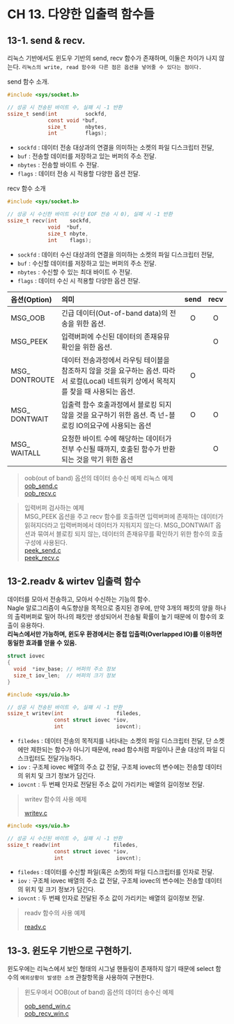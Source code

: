 # CH 13. 다양한 입출력 함수들

## 13-1. send & recv.

리눅스 기반에서도 윈도우 기반의 send, recv 함수가 존재하며, 이둘은 차이가 나지 않는다. `리눅스의 write, read 함수와 다른 점은 옵션을 넣어줄 수 있다는 점이다.`<br>

send 함수 소개.

```c
#include <sys/socket.h>

// 성공 시 전송된 바이트 수, 실패 시 -1 반환
ssize_t send(int         sockfd,
             const void *buf,
             size_t      nbytes,
             int         flags);
```

-   `sockfd` : 데이터 전송 대상과의 연결을 의미하는 소켓의 파일 디스크립터 전달,
-   `buf` : 전송할 데이터를 저장하고 있는 버퍼의 주소 전달.
-   `nbytes` : 전송할 바이트 수 전달.
-   `flags` : 데이터 전송 시 적용할 다양한 옵션 전달.

recv 함수 소개

```c
#include <sys/socket.h>

// 성공 시 수신한 바이트 수(단 EOF 전송 시 0), 실패 시 -1 반환
ssize_t recv(int    sockfd,
             void  *buf,
             size_t nbyte,
             int    flags);
```

-   `sockfd` : 데이터 수신 대상과의 연결을 의미하는 소켓의 파일 디스크립터 전달,
-   `buf` : 수신할 데이터를 저장하고 있는 버퍼의 주소 전달.
-   `nbytes` : 수신할 수 있는 최대 바이트 수 전달.
-   `flags` : 데이터 수신 시 적용할 다양한 옵션 전달.

| 옵션(Option)         | 의미                                                                                | send | recv |
| :----------------- | :-------------------------------------------------------------------------------- | :--: | :--: |
| MSG_OOB            | 긴급 데이터(Out-of-band data)의 전송을 위한 옵션.                                              |   O  |   O  |
| MSG_PEEK           | 입력버퍼에 수신된 데이터의 존재유뮤 확인을 위한 옵션.                                                    |      |   O  |
| MSG\_<br>DONTROUTE | 데이터 전송과정에서 라우팅 테이블을 참조하지 않을 것을 요구하는 옵션. 따라서 로컬(Local) 네트워키 상에서 목적지를 찾을 때 사용되는 옵션. |   O  |      |
| MSG\_<bR>DONTWAIT  | 입출력 함수 호출과정에서 블로킹 되지 않을 것을 요구하기 위한 옵션. 즉 넌-블로킹 IO의요구에 사용되는 옵션                     |   O  |   O  |
| MSG\_<br>WAITALL   | 요청한 바이트 수에 해당하는 데이터가 전부 수신될 때까지, 호출된 함수가 반환되는 것을 막기 위한 옵션                         |      |   O  |

> oob(out of band) 옵션의 데이터 송수신 예제
> 리눅스 예제<br>
> [oob_send.c](https://github.com/wheejinv/C-TCPIP-Practice/blob/master/Linux/13_%EB%8B%A4%EC%96%91%ED%95%9C%20%EC%9E%85%EC%B6%9C%EB%A0%A5%20%ED%95%A8%EC%88%98%EB%93%A4/oob_send.c)<br>
> [oob_recv.c](https://github.com/wheejinv/C-TCPIP-Practice/blob/master/Linux/13_%EB%8B%A4%EC%96%91%ED%95%9C%20%EC%9E%85%EC%B6%9C%EB%A0%A5%20%ED%95%A8%EC%88%98%EB%93%A4/oob_recv.c)<br>

> 입력버퍼 검사하는 예제<br>
> MSG_PEEK 옵션을 주고 recv 함수를 호출하면 입력버퍼에 존재하는 데이터가 읽혀지더라고 입력버퍼에서 데이터가 지워지지 않는다. MSG_DONTWAIT 옵션과 묶여서 블로킹 되지 않는, 데이터의 존재유무를 확인하기 위한 함수의 호출 구성에 사용된다.<br>
> [peek_send.c](https://github.com/wheejinv/C-TCPIP-Practice/blob/master/Linux/13_%EB%8B%A4%EC%96%91%ED%95%9C%20%EC%9E%85%EC%B6%9C%EB%A0%A5%20%ED%95%A8%EC%88%98%EB%93%A4/peek_send.c)<br>
> [peek_recv.c](https://github.com/wheejinv/C-TCPIP-Practice/blob/master/Linux/13_%EB%8B%A4%EC%96%91%ED%95%9C%20%EC%9E%85%EC%B6%9C%EB%A0%A5%20%ED%95%A8%EC%88%98%EB%93%A4/peek_recv.c)<br>


## 13-2.readv & wirtev 입출력 함수
데이터를 모아서 전송하고, 모아서 수신하는 기능의 함수.<br>
Nagle 알로그리즘이 속도향상을 목적으로 중지된 경우에, 만약 3개의 패킷의 양을 하나의 출력버퍼로 밀어 하나의 패킷만 생성되어서 전송될 확률이 높기 때문에 이 함수의 호출이 유용하다.<br>
**리눅스에서만 가능하며, 윈도우 환경에서는 중첩 입출력(Overlapped IO)를 이용하면 동일한 효과를 얻을 수 있음.**

```c
struct iovec
{
  void  *iov_base; // 버퍼의 주소 정보
  size_t iov_len;  // 버퍼의 크기 정보
}
```

```c
#include <sys/uio.h>

// 성공 시 전송된 바이트 수, 실패 시 -1 반환
ssize_t writev(int                 filedes,
               const struct iovec *iov,
               int                 iovcnt);
```
- `filedes` : 데이터 전송의 목적지를 나타내는 소켓의 파일 디스크립터 전달, 단 소켓에만 제한되는 함수가 아니기 때문에, read 함수처럼 파일이나 콘솔 대상의 파일 디스크립터도 전달가능하다.
- `iov` : 구조체 iovec 배열의 주소 값 전달, 구조체 iovec의 변수에는 전송할 데이터의 위치 및 크기 정보가 담긴다.
- `iovcnt` : 두 번째 인자로 전달된 주소 값이 가리키는 배열의 길이정보 전달.

> writev 함수의 사용 예제
>
> [writev.c](https://github.com/wheejinv/C-TCPIP-Practice/blob/master/Linux/13_%EB%8B%A4%EC%96%91%ED%95%9C%20%EC%9E%85%EC%B6%9C%EB%A0%A5%20%ED%95%A8%EC%88%98%EB%93%A4/writev.c)

```c
#include <sys/uio.h>

// 성공 시 수신된 바이트 수, 실패 시 -1 반환
ssize_t readv(int                 filedes,
               const struct iovec *iov,
               int                 iovcnt);
```
- `filedes` : 데이터를 수신할 파일(혹은 소켓)의 파일 디스크립터를 인자로 전달.
- `iov` : 구조체 iovec 배열의 주소 값 전달, 구조체 iovec의 변수에는 전송할 데이터의 위치 및 크기 정보가 담긴다.
- `iovcnt` : 두 번째 인자로 전달된 주소 값이 가리키는 배열의 길이정보 전달.

> readv 함수의 사용 예제
>
> [readv.c](https://github.com/wheejinv/C-TCPIP-Practice/blob/master/Linux/13_%EB%8B%A4%EC%96%91%ED%95%9C%20%EC%9E%85%EC%B6%9C%EB%A0%A5%20%ED%95%A8%EC%88%98%EB%93%A4/readv.c)


## 13-3. 윈도우 기반으로 구현하기.
윈도우에는 리눅스에서 보인 형태의 시그널 핸들링이 존재하지 않기 때문에 select 함수의 `예외상황이 발생한 소켓` 관찰항목을 사용하여 구현한다.

> 윈도우에서 OOB(out of band) 옵션의 데이터 송수신 예제
>
> [oob_send_win.c](https://github.com/wheejinv/C-TCPIP-Practice/blob/master/Window/13_%EB%8B%A4%EC%96%91%ED%95%9C%EC%9E%85%EC%B6%9C%EB%A0%A5%EB%B0%A9%EC%8B%9D_client/oob_send_win.c)<br>
> [oob_recv_win.c](https://github.com/wheejinv/C-TCPIP-Practice/blob/master/Window/13_%EB%8B%A4%EC%96%91%ED%95%9C%EC%9E%85%EC%B6%9C%EB%A0%A5%EB%B0%A9%EC%8B%9D_server/oob_recv_win.c)
